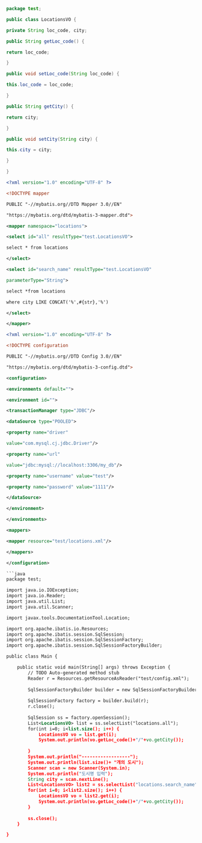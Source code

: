 ```java
package test;

public class LocationsVO {

private String loc_code, city;

public String getLoc_code() {

return loc_code;

}

public void setLoc_code(String loc_code) {

this.loc_code = loc_code;

}

public String getCity() {

return city;

}

public void setCity(String city) {

this.city = city;

}

}
```
```xml
<?xml version="1.0" encoding="UTF-8" ?>

<!DOCTYPE mapper

PUBLIC "-//mybatis.org//DTD Mapper 3.0//EN"

"https://mybatis.org/dtd/mybatis-3-mapper.dtd">

<mapper namespace="locations">

<select id="all" resultType="test.LocationsVO">

select * from locations

</select>

<select id="search_name" resultType="test.LocationsVO"

parameterType="String">

select *from locations

where city LIKE CONCAT('%',#{str},'%')

</select>

</mapper>
```
```xml
<?xml version="1.0" encoding="UTF-8" ?>

<!DOCTYPE configuration

PUBLIC "-//mybatis.org//DTD Config 3.0//EN"

"https://mybatis.org/dtd/mybatis-3-config.dtd">

<configuration>

<environments default="">

<environment id="">

<transactionManager type="JDBC"/>

<dataSource type="POOLED">

<property name="driver"

value="com.mysql.cj.jdbc.Driver"/>

<property name="url"

value="jdbc:mysql://localhost:3306/my_db"/>

<property name="username" value="test"/>

<property name="password" value="1111"/>

</dataSource>

</environment>

</environments>

<mappers>

<mapper resource="test/locations.xml"/>

</mappers>

</configuration>

```java 
package test;

import java.io.IOException;
import java.io.Reader;
import java.util.List;
import java.util.Scanner;

import javax.tools.DocumentationTool.Location;

import org.apache.ibatis.io.Resources;
import org.apache.ibatis.session.SqlSession;
import org.apache.ibatis.session.SqlSessionFactory;
import org.apache.ibatis.session.SqlSessionFactoryBuilder;

public class Main {

	public static void main(String[] args) throws Exception {
		// TODO Auto-generated method stub
		Reader r = Resources.getResourceAsReader("test/config.xml");
		
		SqlSessionFactoryBuilder builder = new SqlSessionFactoryBuilder();
		
		SqlSessionFactory factory = builder.build(r);
		r.close();
		
		SqlSession ss = factory.openSession();
		List<LocationsVO> list = ss.selectList("locations.all");
		for(int i=0; i<list.size(); i++) {
			LocationsVO vo = list.get(i);
			System.out.println(vo.getLoc_code()+"/"+vo.getCity());
			
		}
		System.out.println("------------------");
		System.out.println(list.size()+ "개의 도시");
		Scanner scan = new Scanner(System.in);
		System.out.println("도시명 입력");
		String city = scan.nextLine();
		List<LocationsVO> list2 = ss.selectList("locations.search_name", city);
		for(int i=0; i<list2.size(); i++) {
			LocationsVO vo = list2.get(i);
			System.out.println(vo.getLoc_code()+"/"+vo.getCity());
		}
				
		ss.close();
	}

}

```